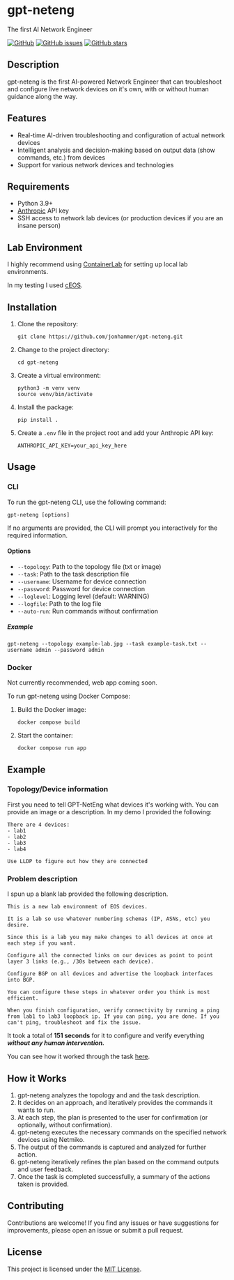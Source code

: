 # gpt-neteng

The first AI Network Engineer

[![GitHub](https://img.shields.io/github/license/jonhammer/gpt-neteng)](https://github.com/jonhammer/gpt-neteng/blob/main/LICENSE)
[![GitHub issues](https://img.shields.io/github/issues/jonhammer/gpt-neteng)](https://github.com/jonhammer/gpt-neteng/issues)
[![GitHub stars](https://img.shields.io/github/stars/jonhammer/gpt-neteng)](https://github.com/jonhammer/gpt-neteng/stargazers)

## Description
gpt-neteng is the first AI-powered Network Engineer that can troubleshoot and configure live network devices on it's own, with or without human guidance along the way.

## Features
- Real-time AI-driven troubleshooting and configuration of actual network devices
- Intelligent analysis and decision-making based on output data (show commands, etc.) from devices
- Support for various network devices and technologies

## Requirements

- Python 3.9+
- [Anthropic](https://www.anthropic.com/) API key
- SSH access to network lab devices (or production devices if you are an insane person)

## Lab Environment

I highly recommend using [ContainerLab](https://containerlab.srlinux.dev/) for setting up local lab environments.

In my testing I used [cEOS](https://www.arista.com/en/support/software-download).

## Installation

1. Clone the repository:
   ```
   git clone https://github.com/jonhammer/gpt-neteng.git
   ```

2. Change to the project directory:
   ```
   cd gpt-neteng
   ```

3. Create a virtual environment:
   ```
   python3 -m venv venv
   source venv/bin/activate
   ```

4. Install the package:
   ```
   pip install .
   ```

5. Create a `.env` file in the project root and add your Anthropic API key:
   ```
   ANTHROPIC_API_KEY=your_api_key_here
   ```
   
## Usage

### CLI

To run the gpt-neteng CLI, use the following command:
```
gpt-neteng [options]
```

If no arguments are provided, the CLI will prompt you interactively for the required information.

#### Options

- `--topology`: Path to the topology file (txt or image)
- `--task`: Path to the task description file
- `--username`: Username for device connection
- `--password`: Password for device connection
- `--loglevel`: Logging level (default: WARNING)
- `--logfile`: Path to the log file
- `--auto-run`: Run commands without confirmation

##### Example

```
gpt-neteng --topology example-lab.jpg --task example-task.txt --username admin --password admin
```

### Docker

Not currently recommended, web app coming soon.

To run gpt-neteng using Docker Compose:

1. Build the Docker image:
   ```
   docker compose build
   ```

2. Start the container:
   ```
   docker compose run app
   ```



## Example
### Topology/Device information
First you need to tell GPT-NetEng what devices it's working with. You can provide an image or a description. In my demo I provided the following:

```
There are 4 devices:
- lab1
- lab2
- lab3
- lab4

Use LLDP to figure out how they are connected
```


### Problem description

I spun up a blank lab provided the following description.

```
This is a new lab environment of EOS devices.

It is a lab so use whatever numbering schemas (IP, ASNs, etc) you desire.

Since this is a lab you may make changes to all devices at once at each step if you want.

Configure all the connected links on our devices as point to point layer 3 links (e.g., /30s between each device).

Configure BGP on all devices and advertise the loopback interfaces into BGP.

You can configure these steps in whatever order you think is most efficient.

When you finish configuration, verify connectivity by running a ping from lab1 to lab3 loopback ip. If you can ping, you are done. If you can't ping, troubleshoot and fix the issue.
```

It took a total of **151 seconds** for it to configure and verify everything ***without any human intervention.***

You can see how it worked through the task [here](https://gist.githubusercontent.com/jonhammer/b8c7eddcd20184b0ac4e417b8b6c4d05/raw/42a347797fcf8eff6b12cd4ee91eec287463941d/gistfile1.txt).

## How it Works

1. gpt-neteng analyzes the topology and and the task description.
2. It decides on an approach, and iteratively provides the commands it wants to run.
3. At each step, the plan is presented to the user for confirmation (or optionally, without confirmation).
4. gpt-neteng executes the necessary commands on the specified network devices using Netmiko.
5. The output of the commands is captured and analyzed for further action.
6. gpt-neteng iteratively refines the plan based on the command outputs and user feedback.
7. Once the task is completed successfully, a summary of the actions taken is provided.

## Contributing

Contributions are welcome! If you find any issues or have suggestions for improvements, please open an issue or submit a pull request.

## License

This project is licensed under the [MIT License](https://github.com/jonhammer/gpt-neteng/blob/main/LICENSE).